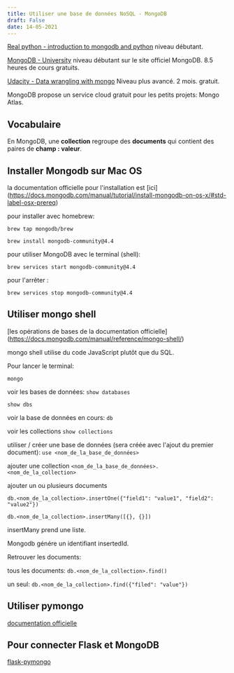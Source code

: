 ```yaml
---
title: Utiliser une base de données NoSQL - MongoDB
draft: False
date: 14-05-2021
---
```

[Real python - introduction to mongodb and python](https://realpython.com/introduction-to-mongodb-and-python/) niveau débutant.

[MongoDB - University](https://university.mongodb.com/courses/M001/about) niveau débutant sur le site officiel MongoDB. 8.5 heures de cours gratuits.

[Udacity - Data wrangling with mongo](https://www.udacity.com/course/data-wrangling-with-mongodb--ud032) Niveau plus avancé. 2 mois. gratuit.

MongoDB propose un service cloud gratuit pour les petits projets: Mongo Atlas.

## Vocabulaire

En MongoDB, une **collection** regroupe des **documents** qui contient des paires de **champ : valeur**.

## Installer Mongodb sur Mac OS

la documentation officielle pour l'installation est [ici] (https://docs.mongodb.com/manual/tutorial/install-mongodb-on-os-x/#std-label-osx-prereq)

pour installer avec homebrew:

`brew tap mongodb/brew`

`brew install mongodb-community@4.4`

pour utiliser MongoDB avec le terminal (shell):

`brew services start mongodb-community@4.4`

pour l'arrêter :

`brew services stop mongodb-community@4.4`

## Utiliser mongo shell

[les opérations de bases de la documentation officielle] (https://docs.mongodb.com/manual/reference/mongo-shell/)

mongo shell utilise du code JavaScript plutôt que du SQL.

Pour lancer le terminal: 

`mongo`

voir les bases de données:
`show databases`

`show dbs`

voir la base de données en cours:
`db`

voir les collections
`show collections`

utiliser / créer une base de données (sera créée avec l'ajout du premier document):
`use <nom_de_la_base_de_données>`

ajouter une collection 
`<nom_de_la_base_de_données>.<nom_de_la_collection>`

ajouter un ou plusieurs documents 

`db.<nom_de_la_collection>.insertOne({"field1": "value1", "field2": "value2"})`

`db.<nom_de_la_collection>.insertMany([{}, {}])`

insertMany prend une liste.

Mongodb génére un identifiant insertedId.

Retrouver les documents:

tous les documents:
`db.<nom_de_la_collection>.find()`

un seul:
`db.<nom_de_la_collection>.find({"filed": "value"})`

## Utiliser pymongo

[documentation officielle](https://pymongo.readthedocs.io/en/stable/index.html)


## Pour connecter Flask et MongoDB

[flask-pymongo](https://github.com/dcrosta/flask-pymongo/)